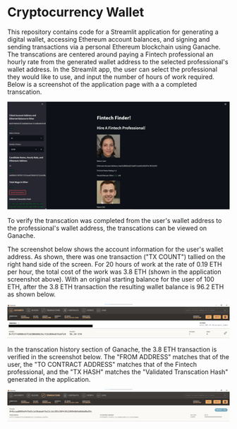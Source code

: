 # Cryptocurrency Wallet

This repository contains code for a Streamlit application for generating a digital wallet, accessing Ethereum account balances, and signing and sending transactions via a personal Ethereum blockchain using Ganache. The transcations are centered around paying a Fintech professional an hourly rate from the generated wallet address to the selected professional's wallet address. In the Streamlit app, the user can select the professional they would like to use, and input the number of hours of work required. Below is a screenshot of the application page with a a completed transcation.

![Application screenshot](Ganache_screenshots/application_screenshot.png)

To verify the transcation was completed from the user's wallet address to the professional's wallet address, the transcations can be viewed on Ganache. 

The screenshot below shows the account information for the user's wallet address. As shown, there was one transaction ("TX COUNT") tallied on the right hand side of the screen. For 20 hours of work at the rate of 0.19 ETH per hour, the total cost of the work was 3.8 ETH (shown in the application screenshot above). With an original starting balance for the user of 100 ETH, after the 3.8 ETH transaction the resulting wallet balance is 96.2 ETH as shown below.

![Ganache account](Ganache_screenshots/ganache_account.png)

In the transcation history section of Ganache, the 3.8 ETH transaction is verified in the screenshot below. The "FROM ADDRESS" matches that of the user, the "TO CONTRACT ADDRESS" matches that of the Fintech professional, and the "TX HASH" matches the "Validated Transcation Hash" generated in the application.  

![Ganache account](Ganache_screenshots/ganache_transaction.png)
